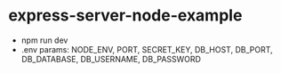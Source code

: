 # express-server-node-example
* npm run dev
* .env params: NODE_ENV, PORT, SECRET_KEY, DB_HOST, DB_PORT, DB_DATABASE, DB_USERNAME, DB_PASSWORD
